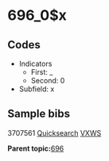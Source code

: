 # 696\_0$x

## Codes

-   Indicators
    -   First: \_
    -   Second: 0
-   Subfield: x

## Sample bibs

3707561 [Quicksearch](https://search.library.yale.edu/catalog/3707561) [VXWS](http://prodorbis.library.yale.edu:7014/vxws/GetHoldingsService?bibId=3707561)

**Parent topic:**[696](../../tags/696/696.md)


